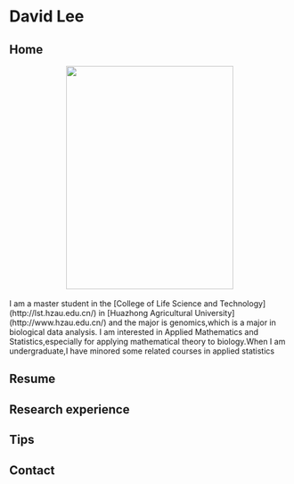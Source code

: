 # David Lee

## Home
<div align=center>
<img src="https://user-images.githubusercontent.com/47686371/152751653-98d7a9bd-7757-4681-b7c9-b2d62e575d51.png" width="300px" height="400px" />
</div>
<br>
I am a master student in the [College of Life Science and Technology](http://lst.hzau.edu.cn/) in [Huazhong Agricultural University](http://www.hzau.edu.cn/) and the major is genomics,which is a major in biological data analysis. I am interested in Applied Mathematics and Statistics,especially for applying mathematical theory to biology.When I am undergraduate,I have minored some related courses in applied statistics 


## Resume


## Research experience

## Tips

## Contact
